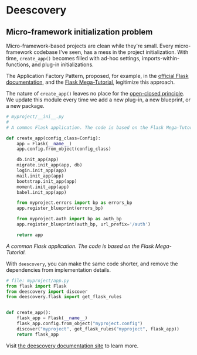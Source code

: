 <!--intro-start-->
# Deescovery

## Micro-framework initialization problem

Micro-framework-based projects are clean while they're small. Every micro-framework codebase I've seen, has a mess in the project initialization. With time, `create_app()` becomes filled with ad-hoc settings, imports-within-functions, and plug-in initializations.

The Application Factory Pattern, proposed, for example, in the [official Flask documentation](https://flask.palletsprojects.com/en/2.0.x/patterns/appfactories/), and the [Flask Mega-Tutorial](https://blog.miguelgrinberg.com/post/the-flask-mega-tutorial-part-xv-a-better-application-structure), legitimize this approach.

The nature of `create_app()` leaves no place for the [open-closed principle](https://blog.cleancoder.com/uncle-bob/2014/05/12/TheOpenClosedPrinciple.html). We update this module every time we add a new plug-in, a new blueprint, or a new package.

```python
# myproject/__ini__.py
#
# A common Flask application. The code is based on the Flask Mega-Tutorial.

def create_app(config_class=Config):
    app = Flask(__name__)
    app.config.from_object(config_class)

    db.init_app(app)
    migrate.init_app(app, db)
    login.init_app(app)
    mail.init_app(app)
    bootstrap.init_app(app)
    moment.init_app(app)
    babel.init_app(app)

    from myproject.errors import bp as errors_bp
    app.register_blueprint(errors_bp)

    from myproject.auth import bp as auth_bp
    app.register_blueprint(auth_bp, url_prefix='/auth')

    return app
```

_A common Flask application. The code is based on the Flask Mega-Tutorial._

With `deescovery`, you can make the same code shorter, and remove the dependencies from implementation details.

```python
# file: myproject/app.py
from flask import Flask
from deescovery import discover
from deescovery.flask import get_flask_rules


def create_app():
    flask_app = Flask(__name__)
    flask_app.config.from_object("myproject.config")
    discover("myproject", get_flask_rules("myproject", flask_app))
    return flask_app
```


<!--intro-end-->

Visit [the deescovery documentation site](https://imankulov.github.io/deescovery/) to learn more.
